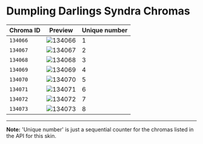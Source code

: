 # Dumpling Darlings Syndra Chromas

| Chroma ID | Preview | Unique number |
|---|---|---|
| `134066` | ![134066](https://raw.communitydragon.org/latest/plugins/rcp-be-lol-game-data/global/default/v1/champion-chroma-images/134/134066.png) | 1 |
| `134067` | ![134067](https://raw.communitydragon.org/latest/plugins/rcp-be-lol-game-data/global/default/v1/champion-chroma-images/134/134067.png) | 2 |
| `134068` | ![134068](https://raw.communitydragon.org/latest/plugins/rcp-be-lol-game-data/global/default/v1/champion-chroma-images/134/134068.png) | 3 |
| `134069` | ![134069](https://raw.communitydragon.org/latest/plugins/rcp-be-lol-game-data/global/default/v1/champion-chroma-images/134/134069.png) | 4 |
| `134070` | ![134070](https://raw.communitydragon.org/latest/plugins/rcp-be-lol-game-data/global/default/v1/champion-chroma-images/134/134070.png) | 5 |
| `134071` | ![134071](https://raw.communitydragon.org/latest/plugins/rcp-be-lol-game-data/global/default/v1/champion-chroma-images/134/134071.png) | 6 |
| `134072` | ![134072](https://raw.communitydragon.org/latest/plugins/rcp-be-lol-game-data/global/default/v1/champion-chroma-images/134/134072.png) | 7 |
| `134073` | ![134073](https://raw.communitydragon.org/latest/plugins/rcp-be-lol-game-data/global/default/v1/champion-chroma-images/134/134073.png) | 8 |

---

**Note:** 'Unique number' is just a sequential counter for the chromas listed in the API for this skin.